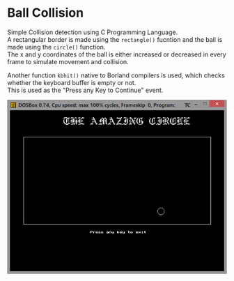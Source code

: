 # Ball Collision

Simple Collision detection using C Programming Language.  
A rectangular border is made using the `rectangle()` fucntion and the ball is made using the `circle()` function.  
The x and y coordinates of the ball is either increased or decreased in every frame to simulate movement and collision.  
  
Another function `kbhit()` native to Borland compilers is used, which checks whether the keyboard buffer is empty or not.  
This is used as the "Press any Key to Continue" event.

![First Screenshot](https://github.com/LordZed400/Ball-Collision/blob/master/Screenshots/Screenshot-2.png "Screenshot 1")
